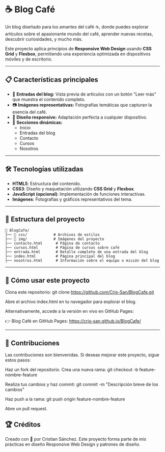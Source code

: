 # ☕ Blog Café  
Un blog diseñado para los amantes del café ☕, donde puedes explorar artículos sobre el apasionante mundo del café, aprender nuevas recetas, descubrir curiosidades, y mucho más.

Este proyecto aplica principios de **Responsive Web Design** usando **CSS Grid** y **Flexbox**, permitiendo una experiencia optimizada en dispositivos móviles y de escritorio.

---

## 📋 Características principales  
- 📰 **Entradas del blog:** Vista previa de artículos con un botón "Leer más" que muestra el contenido completo.  
- 📷 **Imágenes representativas:** Fotografías temáticas que capturan la esencia del café.  
- 📱 **Diseño responsive:** Adaptación perfecta a cualquier dispositivo.  
- 📇 **Secciones dinámicas:**  
  - Inicio  
  - Entradas del blog  
  - Contacto  
  - Cursos  
  - Nosotros  

---

## 🛠️ Tecnologías utilizadas  
- **HTML5**: Estructura del contenido.  
- **CSS3**: Diseño y maquetación utilizando **CSS Grid** y **Flexbox**.  
- **JavaScript (opcional)**: Implementación de funciones interactivas.  
- **Imágenes**: Fotografías y gráficos representativos del tema.  

---

## 📂 Estructura del proyecto  
```plaintext
📁 BlogCafe/
├── 📁 css/            # Archivos de estilos
├── 📁 img/            # Imágenes del proyecto
├── contacto.html      # Página de contacto
├── cursos.html        # Página de cursos sobre café
├── entrada.html       # Detalle completo de una entrada del blog
├── index.html         # Página principal del blog
├── nosotros.html      # Información sobre el equipo o misión del blog
```
---

## 🚀 Cómo usar este proyecto
Clona este repositorio:
git clone https://github.com/Cris-San/BlogCafe.git

Abre el archivo index.html en tu navegador para explorar el blog.

Alternativamente, accede a la versión en vivo en GitHub Pages:

👉 Blog Café en GitHub Pages: https://cris-san.github.io/BlogCafe/

---

## 🤝 Contribuciones
Las contribuciones son bienvenidas. Si deseas mejorar este proyecto, sigue estos pasos:

Haz un fork del repositorio.
Crea una nueva rama: git checkout -b feature-nombre-feature

Realiza tus cambios y haz commit:
git commit -m "Descripción breve de los cambios"

Haz push a la rama:
git push origin feature-nombre-feature

Abre un pull request.

## 🏆 Créditos
Creado con 💖 por Cristian Sánchez.
Este proyecto forma parte de mis prácticas en diseño Responsive Web Design y patrones de diseño.





